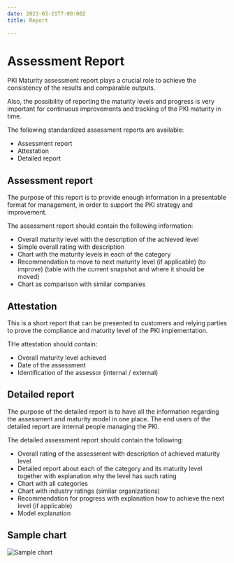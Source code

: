 ```yaml
---
date: 2023-03-21T7:00:00Z
title: Report

---
```


# Assessment Report

PKI Maturity assessment report plays a crucial role to achieve the consistency of the results and comparable outputs.

Also, the possibility of reporting the maturity levels and progress is very important for continuous improvements and tracking of the PKI maturity in time.

The following standardized assessment reports are available:
- Assessment report
- Attestation
- Detailed report

## Assessment report

The purpose of this report is to provide enough information in a presentable format for management, in order to support the PKI strategy and improvement.

The assessment report should contain the following information:
- Overall maturity level with the description of the achieved level
- Simple overall rating with description
- Chart with the maturity levels in each of the category
- Recommendation to move to next maturity level (if applicable) (to improve) (table with the current snapshot and where it should be moved)
- Chart as comparison with similar companies

## Attestation

This is a short report that can be presented to customers and relying parties to prove the compliance and maturity level of the PKI implementation.

THe attestation should contain:
- Overall maturity level achieved
- Date of the assessment
- Identification of the assessor (internal / external)

## Detailed report

The purpose of the detailed report is to have all the information regarding the assessment and maturity model in one place. The end users of the detailed report are internal people managing the PKI.

The detailed assessment report should contain the following:
- Overall rating of the assessment with description of achieved maturity level
- Detailed report about each of the category and its maturity level together with explanation why the level has such rating
- Chart with all categories
- Chart with industry ratings (similar organizations)
- Recommendation for progress with explanation how to achieve the next level (if applicable)
- Model explanation

## Sample chart

![Sample chart](../images/sample-chart.png)